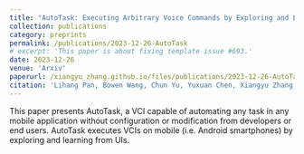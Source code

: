 ```yaml
---
title: "AutoTask: Executing Arbitrary Voice Commands by Exploring and Learning from Mobile GUI"
collection: publications
category: preprints
permalink: /publications/2023-12-26-AutoTask
# excerpt: 'This paper is about fixing template issue #693.'
date: 2023-12-26
venue: 'Arxiv'
paperurl: /xiangyu_zhang.github.io/files/publications/2023-12-26-AutoTask.pdf
citation: 'Lihang Pan, Bowen Wang, Chun Yu, Yuxuan Chen, Xiangyu Zhang, Yuanchun Shi, "AutoTask: Executing Arbitrary Voice Commands by Exploring and Learning from Mobile GUI", arXiv:2312.16062 [cs.HC]'
---
```


This paper presents AutoTask, a VCI capable of automating any task in any mobile application without configuration or modification from developers or end users. AutoTask executes VCIs on mobile (i.e. Android smartphones) by exploring and learning from UIs.
